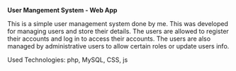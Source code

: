 <b>User Mangement System - Web App</b>

This is a simple user management system done by me. This was developed for managing users and store their details. 
The users are allowed to register their accounts and log in to access their accounts. 
The users are also managed by administrative users to allow certain roles or update users info.

Used Technologies: php, MySQL, CSS, js 
